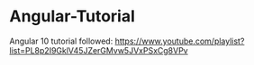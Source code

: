 # Angular-Tutorial
Angular 10 tutorial followed: https://www.youtube.com/playlist?list=PL8p2I9GklV45JZerGMvw5JVxPSxCg8VPv
